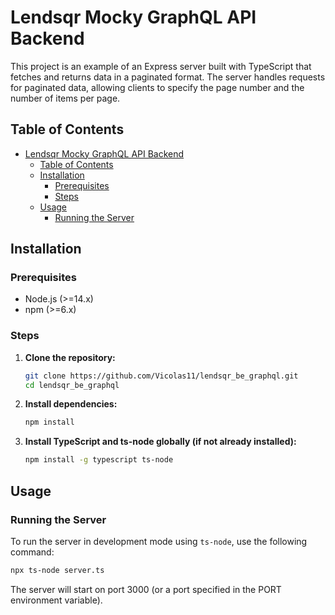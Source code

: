 ﻿# Lendsqr Mocky GraphQL API Backend

This project is an example of an Express server built with TypeScript that fetches and returns data in a paginated format. The server handles requests for paginated data, allowing clients to specify the page number and the number of items per page.

## Table of Contents

- [Lendsqr Mocky GraphQL API Backend](#lendsqr-mocky-graphql-api-backend)
  - [Table of Contents](#table-of-contents)
  - [Installation](#installation)
    - [Prerequisites](#prerequisites)
    - [Steps](#steps)
  - [Usage](#usage)
    - [Running the Server](#running-the-server)

## Installation

### Prerequisites

- Node.js (>=14.x)
- npm (>=6.x)

### Steps

1. **Clone the repository:**

    ```sh
    git clone https://github.com/Vicolas11/lendsqr_be_graphql.git
    cd lendsqr_be_graphql
    ```

2. **Install dependencies:**

    ```sh
    npm install
    ```

3. **Install TypeScript and ts-node globally (if not already installed):**

    ```sh
    npm install -g typescript ts-node
    ```

## Usage

### Running the Server

To run the server in development mode using `ts-node`, use the following command:

```sh
npx ts-node server.ts
```
The server will start on port 3000 (or a port specified in the PORT environment variable).
